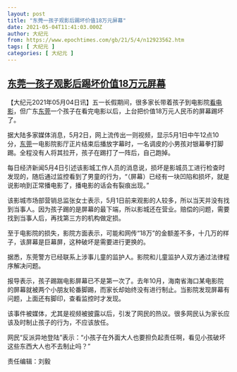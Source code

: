 ```yaml
---
layout: post
title: "东莞一孩子观影后踢坏价值18万元屏幕"
date: 2021-05-04T11:41:03.000Z
author: 大纪元
from: https://www.epochtimes.com/gb/21/5/4/n12923562.htm
tags: [ 大纪元 ]
categories: [ 大纪元 ]
---
```

<!--1620128463000-->
[东莞一孩子观影后踢坏价值18万元屏幕](https://www.epochtimes.com/gb/21/5/4/n12923562.htm)
------

<div>
<p>【大纪元2021年05月04日讯】五一长假期间，很多家长带着孩子到电影院<a href="https://www.epochtimes.com/gb/tag/%E7%9C%8B%E7%94%B5%E5%BD%B1.html">看电影</a>，但广东<a href="https://www.epochtimes.com/gb/tag/%E4%B8%9C%E8%8E%9E.html">东莞</a>一个孩子在看完电影以后，上台把价值18万元人民币的屏幕踢坏了。</p><p>据大陆多家媒体消息，5月2日，网上流传出一则视频，显示5月1日中午12点10分，<a href="https://www.epochtimes.com/gb/tag/%E4%B8%9C%E8%8E%9E.html">东莞</a>一电影院影厅正片结束后播放字幕时，一名调皮的小男孩对银幕拳打脚踢。全程没有人将其拉开，孩子在踢打了一阵后，自己跑掉。</p><p>每日经济新闻5月4日引述该影城工作人员的消息说，损坏是影城员工进行检查时发现的，随后通过监控看到了男童的行为，“（屏幕）已经有一块凹陷和损坏，就是说影响到正常播电影了，播电影的话会有裂痕出现。”</p><p>该影城市场部营销总监张女士表示，5月1日前来观影的人较多，所以当天并没有找到当事人。因为孩子踢的是屏幕的最下端，所以影城还在营业。赔偿的问题，需要找到当事人后，再找第三方的机构做定损。</p><p>至于电影院的损失，影院方面表示，可能和网传“18万”的金额差不多，十几万的样子，该屏幕是巨幕屏，这种破坏是需要进行更换的。</p><p>据悉，东莞警方已经联系上涉事儿童的监护人。影院和儿童监护人双方通过法律程序解决问题。</p><p>报导表示，孩子踢踹电影屏幕已不是第一次了。去年10月，海南省海口某电影院的屏幕就被两个小朋友轮番脚踢，而家长却始终没有进行制止。当影院发现屏幕有问题，上面还有脚印，查看监控时才发现。</p><p>该事件被媒体，尤其是视频被披露以后，引发了网民的热议。很多网民认为家长应该及时制止孩子的行为，不应该放任。</p><p>网民“反派异地登陆”表示：“小孩子在外面大人也要担负起责任啊，看见小孩破坏这些东西大人也不去制止吗？”</p><p>责任编辑：刘毅</p>
</div>
